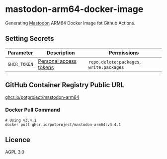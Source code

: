# mastodon-arm64-docker-image

Generating [Mastodon](https://github.com/tootsuite/mastodon) ARM64 Docker Image fot Github Actions.

## Setting Secrets
| Parameter | Description | Permissions |
| -- | -- | -- |
| `GHCR_TOKEN` | [Personal access tokens](https://github.com/settings/tokens) | `repo`, `delete:packages`, `write:packages` |

## GitHub Container Registry Public URL

[ghcr.io/potproject/mastodon-arm64](ghcr.io/potproject/mastodon-arm64)

### Docker Pull Command

```
# Using v3.4.1
docker pull ghcr.io/potproject/mastodon-arm64:v3.4.1
```

## Licence
AGPL 3.0
